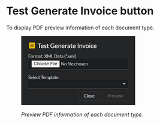 # Test Generate Invoice button

To display PDF preview information of each document type.

<figure><img src="../../.gitbook/assets/image (33).png" alt=""><figcaption><p><em>Preview PDF information of each document type.</em></p></figcaption></figure>
